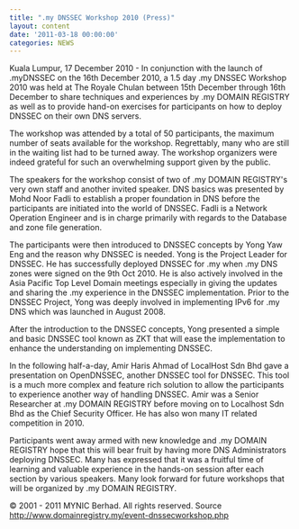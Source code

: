 ```yaml
---
title: ".my DNSSEC Workshop 2010 (Press)"
layout: content
date: '2011-03-18 00:00:00'
categories: NEWS
---
```


Kuala Lumpur, 17 December 2010 - In conjunction with the launch of .myDNSSEC on the 16th December 2010, a 1.5 day .my DNSSEC Workshop 2010 was held at The Royale Chulan between 15th December through 16th December to share techniques and experiences by .my DOMAIN REGISTRY as well as to provide hand-on exercises for participants on how to deploy DNSSEC on their own DNS servers.   


The workshop was attended by a total of 50 participants, the maximum number of seats available for the workshop. Regrettably, many who are still in the waiting list had to be turned away. The workshop organizers were indeed grateful for such an overwhelming support given by the public.   

The speakers for the workshop consist of two of .my DOMAIN REGISTRY's very own staff and another invited speaker. DNS basics was presented by Mohd Noor Fadli to establish a proper foundation in DNS before the participants are initiated into the world of DNSSEC. Fadli is a Network Operation Engineer and is in charge primarily with regards to the Database and zone file generation.   

The participants were then introduced to DNSSEC concepts by Yong Yaw Eng and the reason why DNSSEC is needed. Yong is the Project Leader for DNSSEC. He has successfully deployed DNSSEC for .my when .my DNS zones were signed on the 9th Oct 2010. He is also actively involved in the Asia Pacific Top Level Domain meetings especially in giving the updates and sharing the .my experience in the DNSSEC implementation. Prior to the DNSSEC Project, Yong was deeply involved in implementing IPv6 for .my DNS which was launched in August 2008.   

After the introduction to the DNSSEC concepts, Yong presented a simple and basic DNSSEC tool known as ZKT that will ease the implementation to enhance the understanding on implementing DNSSEC.   

In the following half-a-day, Amir Haris Ahmad of LocalHost Sdn Bhd gave a presentation on OpenDNSSEC, another DNSSEC tool for DNSSEC. This tool is a much more complex and feature rich solution to allow the participants to experience another way of handling DNSSEC. Amir was a Senior Researcher at .my DOMAIN REGISTRY before moving on to Localhost Sdn Bhd as the Chief Security Officer. He has also won many IT related competition in 2010.   

Participants went away armed with new knowledge and .my DOMAIN REGISTRY hope that this will bear fruit by having more DNS Administrators deploying DNSSEC. Many has expressed that it was a fruitful time of learning and valuable experience in the hands-on session after each section by various speakers. Many look forward for future workshops that will be organized by .my DOMAIN REGISTRY.


© 2001 - 2011 MYNIC Berhad. All rights reserved. Source http://www.domainregistry.my/event-dnssecworkshop.php